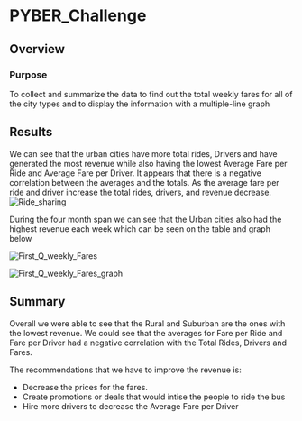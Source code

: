 # PYBER_Challenge

## Overview

### Purpose
To collect and summarize the data to find out the total weekly fares for all of the city types and to display the information with a multiple-line graph

## Results

We can see that the urban cities have more total rides, Drivers and have generated the most revenue
while also having the lowest Average Fare per Ride and Average Fare per Driver. It appears that there is a negative correlation between the averages and the totals. As the average fare per ride and driver increase the total rides, drivers, and revenue decrease.
![Ride_sharing](https://user-images.githubusercontent.com/108701073/182046833-00e5fc9a-0f1d-4340-a3a6-ab58974ece12.png)


During the four month span we can see that the Urban cities also had the highest revenue each week which can be seen on the table and graph below

![First_Q_weekly_Fares](https://user-images.githubusercontent.com/108701073/182046847-09735c63-0ade-4e9e-ab5c-c12244503b0d.png)

![First_Q_weekly_Fares_graph](https://user-images.githubusercontent.com/108701073/182046922-cce9e182-7a25-4cc5-aed1-c45a0518d322.png)


## Summary
Overall we were able to see that the Rural and Suburban are the ones with the lowest revenue. We could see that the averages for Fare per Ride and Fare per Driver had a negative correlation with the Total Rides, Drivers and Fares.

The recommendations that we have to improve the revenue is:
  * Decrease the prices for the fares.
  * Create promotions or deals that would intise the people to ride the bus
  * Hire more drivers to decrease the Average Fare per Driver
